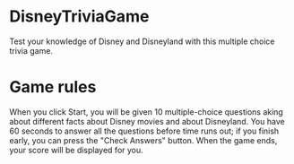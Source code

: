 # DisneyTriviaGame
Test your knowledge of Disney and Disneyland with this multiple choice trivia game.


# Game rules
When you click Start, you will be given 10 multiple-choice questions aking about different facts about Disney movies and about Disneyland. You have 60 seconds to answer all the questions before time runs out; if you finish early, you can press the "Check Answers" button. When the game ends, your score will be displayed for you.


